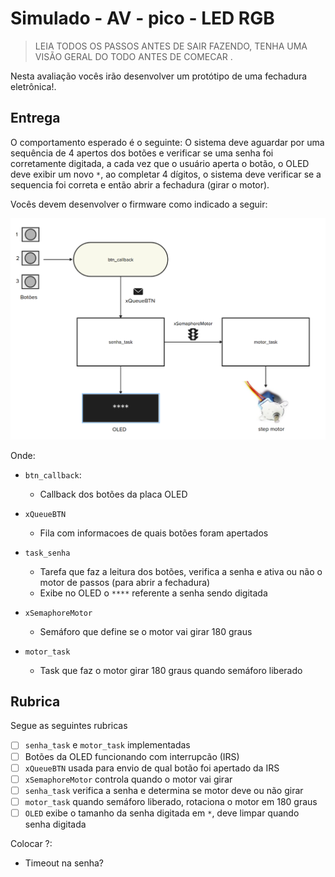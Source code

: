# Simulado - AV - pico - LED RGB

> LEIA TODOS OS PASSOS ANTES DE SAIR FAZENDO, TENHA UMA VISÃO GERAL DO TODO ANTES DE COMECAR .

Nesta avaliação vocês irão desenvolver um protótipo de uma fechadura eletrônica!. 

## Entrega

O comportamento esperado é o seguinte: O sistema deve aguardar por uma sequência de 4 apertos dos botões e verificar se uma senha foi corretamente digitada, a cada vez que o usuário aperta o botão, o OLED deve exibir um novo `*`, ao completar 4 dígitos, o sistema deve verificar se a sequencia foi correta e então abrir a fechadura (girar o motor).

Vocês devem desenvolver o firmware como indicado a seguir:

![](imgs/firmware.png)

Onde:

- `btn_callback`:
  - Callback dos botões da placa OLED
  
- `xQueueBTN`
    - Fila com informacoes de quais botões foram apertados
    
- `task_senha` 
    - Tarefa que faz a leitura dos botões, verifica a senha e ativa ou não o motor de passos (para abrir a fechadura)
    - Exibe no OLED o `****` referente a senha sendo digitada
    
- `xSemaphoreMotor`
    - Semáforo que define se o motor vai girar 180 graus

- `motor_task`
    - Task que faz o motor girar 180 graus quando semáforo liberado
    
## Rubrica

Segue as seguintes rubricas

- [ ] `senha_task` e `motor_task` implementadas
- [ ] Botões da OLED funcionando com interrupcão (IRS)
- [ ] `xQueueBTN` usada para envio de qual botão foi apertado da IRS
- [ ] `xSemaphoreMotor` controla quando o motor vai girar
- [ ] `senha_task` verifica a senha e determina se motor deve ou não girar 
- [ ] `motor_task` quando semáforo liberado, rotaciona o motor em 180 graus
- [ ] `OLED` exibe o tamanho da senha digitada em `*`, deve limpar quando senha digitada

Colocar ?: 

- Timeout na senha?

